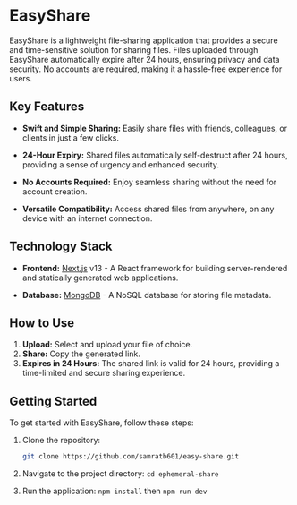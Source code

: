 # EasyShare

EasyShare is a lightweight file-sharing application that provides a secure and time-sensitive solution for sharing files. Files uploaded through EasyShare automatically expire after 24 hours, ensuring privacy and data security. No accounts are required, making it a hassle-free experience for users.

## Key Features

- **Swift and Simple Sharing:** Easily share files with friends, colleagues, or clients in just a few clicks.
  
- **24-Hour Expiry:** Shared files automatically self-destruct after 24 hours, providing a sense of urgency and enhanced security.

- **No Accounts Required:** Enjoy seamless sharing without the need for account creation.

- **Versatile Compatibility:** Access shared files from anywhere, on any device with an internet connection.

## Technology Stack

- **Frontend:** [Next.js](https://nextjs.org/) v13 - A React framework for building server-rendered and statically generated web applications.

- **Database:** [MongoDB](https://www.mongodb.com/) - A NoSQL database for storing file metadata.

## How to Use

1. **Upload:** Select and upload your file of choice.
2. **Share:** Copy the generated link.
3. **Expires in 24 Hours:** The shared link is valid for 24 hours, providing a time-limited and secure sharing experience.

## Getting Started

To get started with EasyShare, follow these steps:

1. Clone the repository:

   ```bash
   git clone https://github.com/samratb601/easy-share.git

2. Navigate to the project directory: `cd ephemeral-share`

3. Run the application: `npm install` then `npm run dev`
